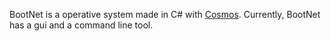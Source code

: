 BootNet is a operative system made in C# with [Cosmos](https://github.com/cosmosos/cosmos).
Currently, BootNet has a gui and a command line tool.